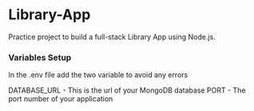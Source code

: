 # Library-App
Practice project to build a full-stack Library App using Node.js.


### Variables Setup
In the .env file add the two variable to avoid any errors

DATABASE_URL - This is the url of your MongoDB database
PORT - The port number of your application

